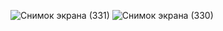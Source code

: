 ![Снимок экрана (331)](https://github.com/FLOPPA20/poke-mon/assets/136246475/b9bb450b-a115-470b-be57-f504af0403d0)
![Снимок экрана (330)](https://github.com/FLOPPA20/poke-mon/assets/136246475/731f2463-1360-4c27-9583-513711eb5ad8)
